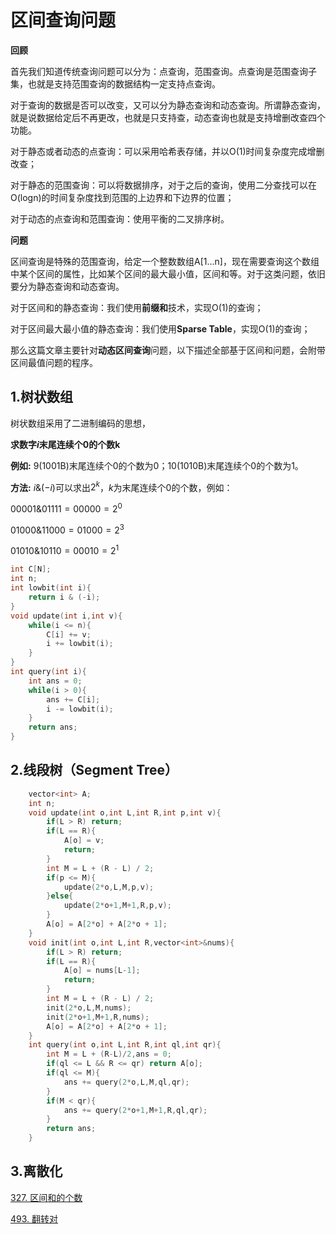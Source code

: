 # 区间查询问题

**回顾**

首先我们知道传统查询问题可以分为：点查询，范围查询。点查询是范围查询子集，也就是支持范围查询的数据结构一定支持点查询。

对于查询的数据是否可以改变，又可以分为静态查询和动态查询。所谓静态查询，就是说数据给定后不再更改，也就是只支持查，动态查询也就是支持增删改查四个功能。

对于静态或者动态的点查询：可以采用哈希表存储，并以O(1)时间复杂度完成增删改查；

对于静态的范围查询：可以将数据排序，对于之后的查询，使用二分查找可以在O(logn)的时间复杂度找到范围的上边界和下边界的位置；

对于动态的点查询和范围查询：使用平衡的二叉排序树。

**问题**

区间查询是特殊的范围查询，给定一个整数数组A[1...n]，现在需要查询这个数组中某个区间的属性，比如某个区间的最大最小值，区间和等。对于这类问题，依旧要分为静态查询和动态查询。

对于区间和的静态查询：我们使用**前缀和**技术，实现O(1)的查询；

对于区间最大最小值的静态查询：我们使用**Sparse Table**，实现O(1)的查询；

那么这篇文章主要针对**动态区间查询**问题，以下描述全部基于区间和问题，会附带区间最值问题的程序。

## 1.树状数组

树状数组采用了二进制编码的思想，

**求数字$i$末尾连续个0的个数k**

**例如:** 9(1001B)末尾连续个0的个数为0；10(1010B)末尾连续个0的个数为1。

**方法:**  $i \& (-i)$可以求出$2^k$，$k$为末尾连续个0的个数，例如：

$00001 \& 01111 = 00000 = 2^0$

$01000 \& 11000 = 01000 = 2^3$ 

$01010 \& 10110 = 00010= 2^1$ 

```c++
int C[N];
int n;
int lowbit(int i){
    return i & (-i);
}
void update(int i,int v){
    while(i <= n){
        C[i] += v;
        i += lowbit(i);
    }
}
int query(int i){
    int ans = 0;
    while(i > 0){
        ans += C[i];
        i -= lowbit(i);
    }
    return ans;
}
```

## 2.线段树（Segment Tree）

```c++
    vector<int> A;
    int n;
    void update(int o,int L,int R,int p,int v){
        if(L > R) return;
        if(L == R){
            A[o] = v;
            return;
        } 
        int M = L + (R - L) / 2;
        if(p <= M){
            update(2*o,L,M,p,v);
        }else{
            update(2*o+1,M+1,R,p,v);
        }
        A[o] = A[2*o] + A[2*o + 1];
    }
    void init(int o,int L,int R,vector<int>&nums){
        if(L > R) return;
        if(L == R){
            A[o] = nums[L-1];
            return;
        } 
        int M = L + (R - L) / 2;
        init(2*o,L,M,nums);
        init(2*o+1,M+1,R,nums);
        A[o] = A[2*o] + A[2*o + 1];
    }
    int query(int o,int L,int R,int ql,int qr){
        int M = L + (R-L)/2,ans = 0;
        if(ql <= L && R <= qr) return A[o];
        if(ql <= M){
            ans += query(2*o,L,M,ql,qr);
        }
        if(M < qr){
            ans += query(2*o+1,M+1,R,ql,qr);
        }
        return ans;
    }
```



## 3.离散化



[327. 区间和的个数](https://leetcode-cn.com/problems/count-of-range-sum/)

[493. 翻转对](https://leetcode-cn.com/problems/reverse-pairs/)